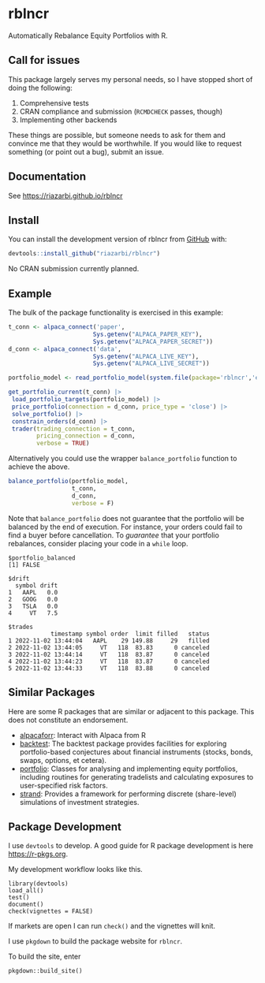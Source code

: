 # rblncr

Automatically Rebalance Equity Portfolios with R.

## Call for issues

This package largely serves my personal needs, so I have stopped short of doing the following:

1.  Comprehensive tests
2.  CRAN compliance and submission (`RCMDCHECK` passes, though)
3.  Implementing other backends

These things are possible, but someone needs to ask for them and convince me that they would be worthwhile. If you would like to request something (or point out a bug), submit an issue.

## Documentation

See <https://riazarbi.github.io/rblncr>

## Install

You can install the development version of rblncr from [GitHub](https://github.com/) with:

``` r
devtools::install_github("riazarbi/rblncr")
```

No CRAN submission currently planned.

## Example

The bulk of the package functionality is exercised in this example:

``` r
t_conn <- alpaca_connect('paper',
                        Sys.getenv("ALPACA_PAPER_KEY"),
                        Sys.getenv("ALPACA_PAPER_SECRET"))
d_conn <- alpaca_connect('data',
                        Sys.getenv("ALPACA_LIVE_KEY"),
                        Sys.getenv("ALPACA_LIVE_SECRET"))

portfolio_model <- read_portfolio_model(system.file(package='rblncr','extdata/sample_portfolio.yaml'))

get_portfolio_current(t_conn) |>
 load_portfolio_targets(portfolio_model) |>
 price_portfolio(connection = d_conn, price_type = 'close') |>
 solve_portfolio() |>
 constrain_orders(d_conn) |>
 trader(trading_connection = t_conn,
        pricing_connection = d_conn,
        verbose = TRUE)
```

Alternatively you could use the wrapper `balance_portfolio` function to achieve the above.

``` r
balance_portfolio(portfolio_model,
                  t_conn,
                  d_conn,
                  verbose = F)
```

Note that `balance_portfolio` does not guarantee that the portfolio will be balanced by the end of execution. For instance, your orders could fail to find a buyer before cancellation. To *guarantee* that your portfolio rebalances, consider placing your code in a `while` loop.

```         
$portfolio_balanced
[1] FALSE

$drift
  symbol drift
1   AAPL   0.0
2   GOOG   0.0
3   TSLA   0.0
4     VT   7.5

$trades
            timestamp symbol order  limit filled   status
1 2022-11-02 13:44:04   AAPL    29 149.88     29   filled
2 2022-11-02 13:44:05     VT   118  83.83      0 canceled
3 2022-11-02 13:44:14     VT   118  83.87      0 canceled
4 2022-11-02 13:44:23     VT   118  83.87      0 canceled
5 2022-11-02 13:44:33     VT   118  83.88      0 canceled
```

## Similar Packages

Here are some R packages that are similar or adjacent to this package. This does not constitute an endorsement.

-   [alpacaforr](https://github.com/yogat3ch/AlpacaforR): Interact with Alpaca from R
-   [backtest](https://cran.r-project.org/package=backtest): The backtest package provides facilities for exploring portfolio-based conjectures about financial instruments (stocks, bonds, swaps, options, et cetera).
-   [portfolio](https://cran.r-project.org/package=portfolio): Classes for analysing and implementing equity portfolios, including routines for generating tradelists and calculating exposures to user-specified risk factors.
-   [strand](https://cran.r-project.org/package=strand): Provides a framework for performing discrete (share-level) simulations of investment strategies.

## Package Development

I use `devtools` to develop. A good guide for R package development is here <https://r-pkgs.org>.

My development workflow looks like this.

```         
library(devtools)
load_all()
test()
document()
check(vignettes = FALSE)
```

If markets are open I can run `check()` and the vignettes will knit.

I use `pkgdown` to build the package website for `rblncr`.

To build the site, enter

```         
pkgdown::build_site()
```
